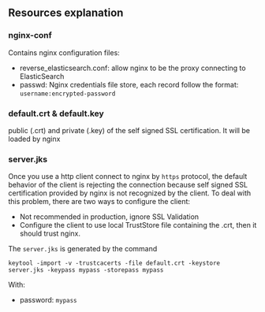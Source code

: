 ## Resources explanation

### nginx-conf

Contains nginx configuration files:
 - reverse_elasticsearch.conf: allow nginx to be the proxy connecting to ElasticSearch
 - passwd: Nginx credentials file store, each record follow the format: `username:encrypted-password`

### default.crt & default.key

public (.crt) and private (.key) of the self signed SSL certification. It will be loaded by nginx

### server.jks

Once you use a http client connect to nginx by `https` protocol, 
the default behavior of the client is rejecting the connection because 
self signed SSL certification provided by nginx is not recognized by the 
client. To deal with this problem, there are two ways to configure the client:

 - Not recommended in production, ignore SSL Validation
 - Configure the client to use local TrustStore file containing the .crt, 
 then it should trust nginx.
 
The `server.jks` is generated by the command
```
keytool -import -v -trustcacerts -file default.crt -keystore server.jks -keypass mypass -storepass mypass
```

With: 
 - password: `mypass`